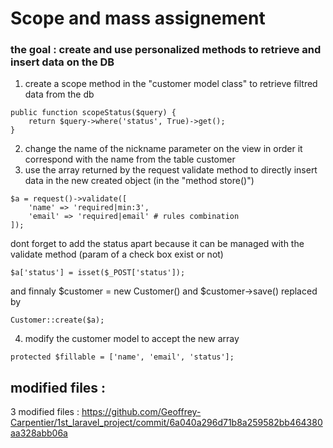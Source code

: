
# Scope and mass assignement

### the goal : create and use  personalized methods to retrieve and insert data on the DB 

1) create a scope method in the "customer model class" to retrieve filtred data from the db
~~~
public function scopeStatus($query) {
    return $query->where('status', True)->get();
}
~~~
2) change the name of the nickname parameter on the view in order it correspond with the name from the table customer
3) use the array returned by the request validate method to directly insert data in the new created object (in the "method store()")
~~~
$a = request()->validate([
    'name' => 'required|min:3',
    'email' => 'required|email' # rules combination
]);
 ~~~
 dont forget to add the status apart because it can be managed with the validate method (param of a check box exist or not)
 ~~~
 $a['status'] = isset($_POST['status']);
 ~~~
  
and finnaly $customer = new Customer() and $customer->save() replaced by
~~~
Customer::create($a);
~~~

4) modify the customer model to accept the new array
~~~
protected $fillable = ['name', 'email', 'status'];
~~~

modified files :
----------------

3 modified files : https://github.com/Geoffrey-Carpentier/1st_laravel_project/commit/6a040a296d71b8a259582bb464380aa328abb06a



